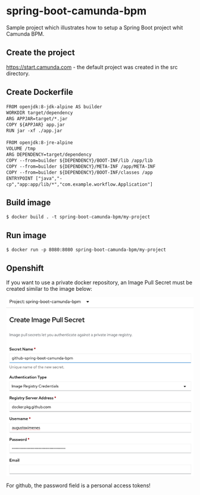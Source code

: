# spring-boot-camunda-bpm
Sample project which illustrates how to setup a Spring Boot project whit Camunda BPM.

## Create the project
https://start.camunda.com - the default project was created in the src directory.

## Create Dockerfile
```
FROM openjdk:8-jdk-alpine AS builder
WORKDIR target/dependency
ARG APPJAR=target/*.jar
COPY ${APPJAR} app.jar
RUN jar -xf ./app.jar

FROM openjdk:8-jre-alpine
VOLUME /tmp
ARG DEPENDENCY=target/dependency
COPY --from=builder ${DEPENDENCY}/BOOT-INF/lib /app/lib
COPY --from=builder ${DEPENDENCY}/META-INF /app/META-INF
COPY --from=builder ${DEPENDENCY}/BOOT-INF/classes /app
ENTRYPOINT ["java","-cp","app:app/lib/*","com.example.workflow.Application"] 
```

## Build image
```
$ docker build . -t spring-boot-camunda-bpm/my-project
```

## Run image
```
$ docker run -p 8080:8080 spring-boot-camunda-bpm/my-project
```

## Openshift
If you want to use a private docker repository, an Image Pull Secret must be created similar to the image below:

![Image description](docs/images/Openshift%20-%20Image%20Pull%20Secret.png)

For github, the password field is a personal access tokens!